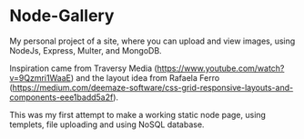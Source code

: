 # Node-Gallery
My personal project of a site, where you can upload and view images, using NodeJs, Express, Multer, and MongoDB.

Inspiration came from Traversy Media (https://www.youtube.com/watch?v=9Qzmri1WaaE)
and the layout idea from Rafaela Ferro (https://medium.com/deemaze-software/css-grid-responsive-layouts-and-components-eee1badd5a2f).

This was my first attempt to make a working static node page, using templets, file uploading and using NoSQL database.

